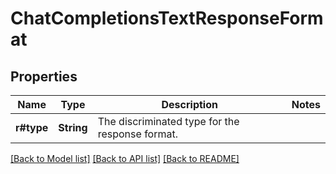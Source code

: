 # ChatCompletionsTextResponseFormat

## Properties

Name | Type | Description | Notes
------------ | ------------- | ------------- | -------------
**r#type** | **String** | The discriminated type for the response format. | 

[[Back to Model list]](../README.md#documentation-for-models) [[Back to API list]](../README.md#documentation-for-api-endpoints) [[Back to README]](../README.md)


